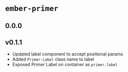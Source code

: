 # `ember-primer`

## 0.0.0
## v0.1.1

- Updated label component to accept positional params
- Added `Primer-Label` class name to label
- Exposed Primer Label on container as `primer.label`
